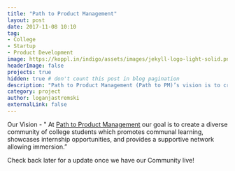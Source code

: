 ```yaml
---
title: "Path to Product Management"
layout: post
date: 2017-11-08 10:10
tag:
- College
- Startup
- Product Development
image: https://koppl.in/indigo/assets/images/jekyll-logo-light-solid.png 
headerImage: false
projects: true
hidden: true # don't count this post in blog pagination
description: "Path to Product Management (Path to PM)’s vision is to create a diverse community of college students to promote communal learning, internship opportunities, and a supportive network to immerse within."
category: project
author: loganjastremski
externalLink: false
---
```


Our Vision - " At [Path to Product Management](http://pathtopm.com) our goal is to create a diverse community of college students which promotes communal learning, showcases internship opportunities, and provides a supportive network allowing immersion.”

Check back later for a update once we have our Community live!